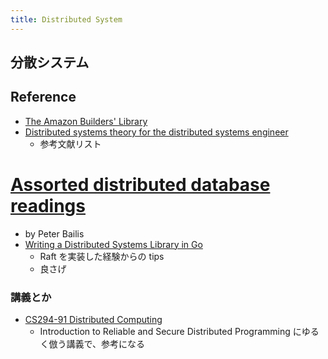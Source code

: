 ```yaml
---
title: Distributed System
---
```


## 分散システム

## 

## Reference
* [The Amazon Builders' Library](https://aws.amazon.com/jp/builders-library/)
* [Distributed systems theory for the distributed systems engineer](https://www.the-paper-trail.org/post/2014-08-09-distributed-systems-theory-for-the-distributed-systems-engineer/)
  * 参考文献リスト
# [Assorted distributed database readings](https://gist.github.com/pbailis/5660980)
  * by Peter Bailis
* [Writing a Distributed Systems Library in Go](https://blog.gopheracademy.com/writing-a-distributed-systems-library/)
  * Raft を実装した経験からの tips
  * 良さげ

### 講義とか
* [CS294-91 Distributed Computing](https://people.eecs.berkeley.edu/~alig/cs294-91/)
  * Introduction to Reliable and Secure Distributed Programming にゆるく倣う講義で、参考になる
